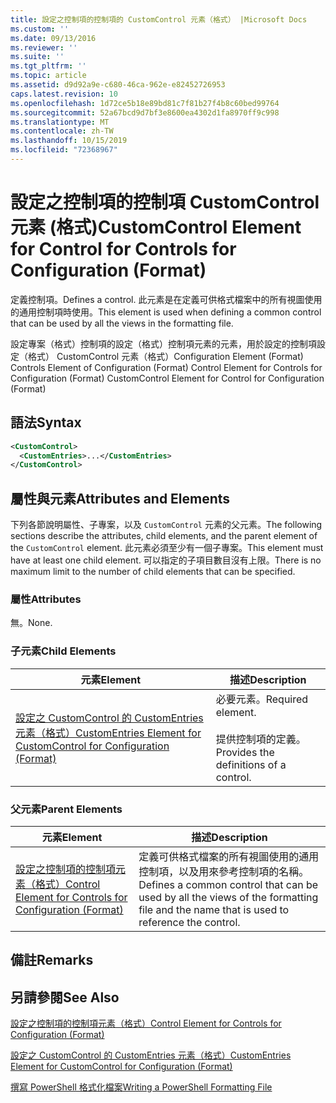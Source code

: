 ```yaml
---
title: 設定之控制項的控制項的 CustomControl 元素（格式） |Microsoft Docs
ms.custom: ''
ms.date: 09/13/2016
ms.reviewer: ''
ms.suite: ''
ms.tgt_pltfrm: ''
ms.topic: article
ms.assetid: d9d92a9e-c680-46ca-962e-e82452726953
caps.latest.revision: 10
ms.openlocfilehash: 1d72ce5b18e89bd81c7f81b27f4b8c60bed99764
ms.sourcegitcommit: 52a67bcd9d7bf3e8600ea4302d1fa8970ff9c998
ms.translationtype: MT
ms.contentlocale: zh-TW
ms.lasthandoff: 10/15/2019
ms.locfileid: "72368967"
---
```

# <a name="customcontrol-element-for-control-for-controls-for-configuration-format"></a><span data-ttu-id="b6e2f-102">設定之控制項的控制項 CustomControl 元素 (格式)</span><span class="sxs-lookup"><span data-stu-id="b6e2f-102">CustomControl Element for Control for Controls for Configuration (Format)</span></span>

<span data-ttu-id="b6e2f-103">定義控制項。</span><span class="sxs-lookup"><span data-stu-id="b6e2f-103">Defines a control.</span></span> <span data-ttu-id="b6e2f-104">此元素是在定義可供格式檔案中的所有視圖使用的通用控制項時使用。</span><span class="sxs-lookup"><span data-stu-id="b6e2f-104">This element is used when defining a common control that can be used by all the views in the formatting file.</span></span>

<span data-ttu-id="b6e2f-105">設定專案（格式）控制項的設定（格式）控制項元素的元素，用於設定的控制項設定（格式） CustomControl 元素（格式）</span><span class="sxs-lookup"><span data-stu-id="b6e2f-105">Configuration Element (Format) Controls Element of Configuration (Format) Control Element for Controls for Configuration (Format) CustomControl Element for Control for Configuration (Format)</span></span>

## <a name="syntax"></a><span data-ttu-id="b6e2f-106">語法</span><span class="sxs-lookup"><span data-stu-id="b6e2f-106">Syntax</span></span>

```xml
<CustomControl>
  <CustomEntries>...</CustomEntries>
</CustomControl>
```

## <a name="attributes-and-elements"></a><span data-ttu-id="b6e2f-107">屬性與元素</span><span class="sxs-lookup"><span data-stu-id="b6e2f-107">Attributes and Elements</span></span>

<span data-ttu-id="b6e2f-108">下列各節說明屬性、子專案，以及 `CustomControl` 元素的父元素。</span><span class="sxs-lookup"><span data-stu-id="b6e2f-108">The following sections describe the attributes, child elements, and the parent element of the `CustomControl` element.</span></span> <span data-ttu-id="b6e2f-109">此元素必須至少有一個子專案。</span><span class="sxs-lookup"><span data-stu-id="b6e2f-109">This element must have at least one child element.</span></span> <span data-ttu-id="b6e2f-110">可以指定的子項目數目沒有上限。</span><span class="sxs-lookup"><span data-stu-id="b6e2f-110">There is no maximum limit to the number of child elements that can be specified.</span></span>

### <a name="attributes"></a><span data-ttu-id="b6e2f-111">屬性</span><span class="sxs-lookup"><span data-stu-id="b6e2f-111">Attributes</span></span>

<span data-ttu-id="b6e2f-112">無。</span><span class="sxs-lookup"><span data-stu-id="b6e2f-112">None.</span></span>

### <a name="child-elements"></a><span data-ttu-id="b6e2f-113">子元素</span><span class="sxs-lookup"><span data-stu-id="b6e2f-113">Child Elements</span></span>

|<span data-ttu-id="b6e2f-114">元素</span><span class="sxs-lookup"><span data-stu-id="b6e2f-114">Element</span></span>|<span data-ttu-id="b6e2f-115">描述</span><span class="sxs-lookup"><span data-stu-id="b6e2f-115">Description</span></span>|
|-------------|-----------------|
|[<span data-ttu-id="b6e2f-116">設定之 CustomControl 的 CustomEntries 元素（格式）</span><span class="sxs-lookup"><span data-stu-id="b6e2f-116">CustomEntries Element for CustomControl for Configuration (Format)</span></span>](./customentries-element-for-customcontrol-for-controls-for-configuration-format.md)|<span data-ttu-id="b6e2f-117">必要元素。</span><span class="sxs-lookup"><span data-stu-id="b6e2f-117">Required element.</span></span><br /><br /> <span data-ttu-id="b6e2f-118">提供控制項的定義。</span><span class="sxs-lookup"><span data-stu-id="b6e2f-118">Provides the definitions of a control.</span></span>|

### <a name="parent-elements"></a><span data-ttu-id="b6e2f-119">父元素</span><span class="sxs-lookup"><span data-stu-id="b6e2f-119">Parent Elements</span></span>

|<span data-ttu-id="b6e2f-120">元素</span><span class="sxs-lookup"><span data-stu-id="b6e2f-120">Element</span></span>|<span data-ttu-id="b6e2f-121">描述</span><span class="sxs-lookup"><span data-stu-id="b6e2f-121">Description</span></span>|
|-------------|-----------------|
|[<span data-ttu-id="b6e2f-122">設定之控制項的控制項元素（格式）</span><span class="sxs-lookup"><span data-stu-id="b6e2f-122">Control Element for Controls for Configuration (Format)</span></span>](./control-element-for-controls-for-configuration-format.md)|<span data-ttu-id="b6e2f-123">定義可供格式檔案的所有視圖使用的通用控制項，以及用來參考控制項的名稱。</span><span class="sxs-lookup"><span data-stu-id="b6e2f-123">Defines a common control that can be used by all the views of the formatting file and the name that is used to reference the control.</span></span>|

## <a name="remarks"></a><span data-ttu-id="b6e2f-124">備註</span><span class="sxs-lookup"><span data-stu-id="b6e2f-124">Remarks</span></span>

## <a name="see-also"></a><span data-ttu-id="b6e2f-125">另請參閱</span><span class="sxs-lookup"><span data-stu-id="b6e2f-125">See Also</span></span>

[<span data-ttu-id="b6e2f-126">設定之控制項的控制項元素（格式）</span><span class="sxs-lookup"><span data-stu-id="b6e2f-126">Control Element for Controls for Configuration (Format)</span></span>](./control-element-for-controls-for-configuration-format.md)

[<span data-ttu-id="b6e2f-127">設定之 CustomControl 的 CustomEntries 元素（格式）</span><span class="sxs-lookup"><span data-stu-id="b6e2f-127">CustomEntries Element for CustomControl for Configuration (Format)</span></span>](./customentries-element-for-customcontrol-for-controls-for-configuration-format.md)

[<span data-ttu-id="b6e2f-128">撰寫 PowerShell 格式化檔案</span><span class="sxs-lookup"><span data-stu-id="b6e2f-128">Writing a PowerShell Formatting File</span></span>](./writing-a-powershell-formatting-file.md)
